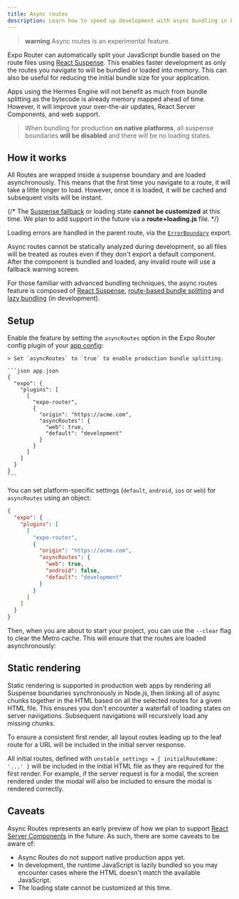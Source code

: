 ```yaml
---
title: Async routes
description: Learn how to speed up development with async bundling in Expo Router.
---
```


> **warning** Async routes is an experimental feature.

Expo Router can automatically split your JavaScript bundle based on the route files using [React Suspense](https://react.dev/reference/react/Suspense). This enables faster development as only the routes you navigate to will be bundled or loaded into memory. This can also be useful for reducing the initial bundle size for your application.

Apps using the Hermes Engine will not benefit as much from bundle splitting as the bytecode is already memory mapped ahead of time. However, it will improve your over-the-air updates, React Server Components, and web support.

> When bundling for production **on native platforms**, all suspense boundaries **will be disabled** and there will be no loading states.

## How it works

All Routes are wrapped inside a suspense boundary and are loaded asynchronously. This means that the first time you navigate to a route, it will take a little longer to load. However, once it is loaded, it will be cached and subsequent visits will be instant.

{/* The [Suspense fallback](https://react.dev/reference/react/Suspense#displaying-a-fallback-while-content-is-loading) or loading state **cannot be customized** at this time. We plan to add support in the future via a **route+loading.js** file. */}

Loading errors are handled in the parent route, via the [`ErrorBoundary`](/router/error-handling/#errorboundary) export.

Async routes cannot be statically analyzed during development, so all files will be treated as routes even if they don't export a default component. After the component is bundled and loaded, any invalid route will use a fallback warning screen.

For those familiar with advanced bundling techniques, the async routes feature is composed of [React Suspense](https://react.dev/reference/react/Suspense), [route-based bundle splitting](https://legacy.reactjs.org/docs/code-splitting.html#route-based-code-splitting) and [lazy bundling](https://github.com/react-native-community/discussions-and-proposals/blob/main/proposals/0605-lazy-bundling.md) (in development).

## Setup

Enable the feature by setting the `asyncRoutes` option in the Expo Router config plugin of your [app config](/versions/latest/config/app/):

    > Set `asyncRoutes` to `true` to enable production bundle splitting.

    ```json app.json
    {
      "expo": {
        "plugins": [
          [
            "expo-router",
            {
              "origin": "https://acme.com",
              "asyncRoutes": {
                "web": true,
                "default": "development"
              }
            }
          ]
        ]
      }
    }
    ```

You can set platform-specific settings (`default`, `android`, `ios` or `web`) for `asyncRoutes` using an object:

```json app.json
{
  "expo": {
    "plugins": [
      [
        "expo-router",
        {
          "origin": "https://acme.com",
          "asyncRoutes": {
            "web": true,
            "android": false,
            "default": "development"
          }
        }
      ]
    ]
  }
}
```

Then, when you are about to start your project, you can use the `--clear` flag to clear the Metro cache. This will ensure that the routes are loaded asynchronously:

## Static rendering

Static rendering is supported in production web apps by rendering all Suspense boundaries synchronously in Node.js, then linking all of async chunks together in the HTML based on all the selected routes for a given HTML file. This ensures you don't encounter a waterfall of loading states on server navigations. Subsequent navigations will recursively load any missing chunks.

To ensure a consistent first render, all layout routes leading up to the leaf route for a URL will be included in the initial server response.

All initial routes, defined with `unstable_settings = { initialRouteName: '...' }` will be included in the initial HTML file as they are required for the first render. For example, if the server request is for a modal, the screen rendered under the modal will also be included to ensure the modal is rendered correctly.

## Caveats

Async Routes represents an early preview of how we plan to support [React Server Components](https://react.dev/blog/2023/03/22/react-labs-what-we-have-been-working-on-march-2023#react-server-components) in the future. As such, there are some caveats to be aware of:

- Async Routes do not support native production apps yet.
- In development, the runtime JavaScript is lazily bundled so you may encounter cases where the HTML doesn't match the available JavaScript.
- The loading state cannot be customized at this time.